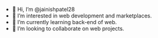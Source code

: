 - 👋 Hi, I’m @jainishpatel28
- 👀 I’m interested in web development and marketplaces. 
- 🌱 I’m currently learning back-end of web. 
- 💞️ I’m looking to collaborate on web projects. 

<!---
jainishpatel28/jainishpatel28 is a ✨ special ✨ repository because its `README.md` (this file) appears on your GitHub profile.
You can click the Preview link to take a look at your changes.
--->
